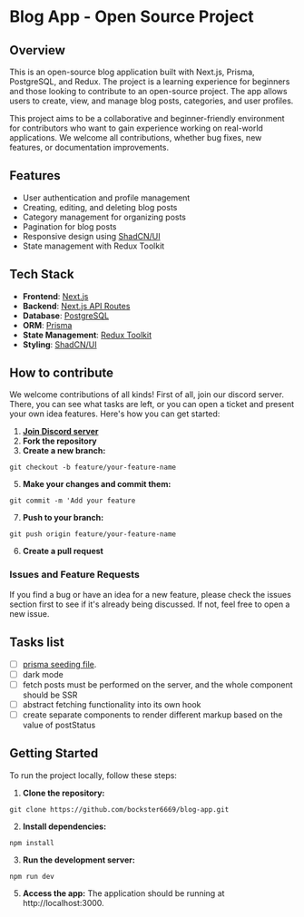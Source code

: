 # Blog App - Open Source Project

## Overview

This is an open-source blog application built with Next.js, Prisma, PostgreSQL, and Redux. The project is a learning experience for beginners and those looking to contribute to an open-source project. The app allows users to create, view, and manage blog posts, categories, and user profiles.

This project aims to be a collaborative and beginner-friendly environment for contributors who want to gain experience working on real-world applications. We welcome all contributions, whether bug fixes, new features, or documentation improvements.

## Features

- User authentication and profile management
- Creating, editing, and deleting blog posts
- Category management for organizing posts
- Pagination for blog posts
- Responsive design using [ShadCN/UI](https://shadcn.dev/)
- State management with Redux Toolkit

## Tech Stack

- **Frontend**: [Next.js](https://nextjs.org/)
- **Backend**: [Next.js API Routes](https://nextjs.org/docs/api-routes/introduction)
- **Database**: [PostgreSQL](https://www.postgresql.org/)
- **ORM**: [Prisma](https://www.prisma.io/)
- **State Management**: [Redux Toolkit](https://redux-toolkit.js.org/)
- **Styling**: [ShadCN/UI](https://shadcn.dev/)

## How to contribute
We welcome contributions of all kinds! First of all, join our discord server. There, you can see what tasks are left, or you can open a ticket and present your own idea features. Here's how you can get started:

1. [**Join Discord server**](https://discord.gg/4DNwb3rQhZ)
2. **Fork the repository**
3. **Create a new branch:**
```console
git checkout -b feature/your-feature-name
```
5. **Make your changes and commit them:**
```console
git commit -m 'Add your feature
```
7. **Push to your branch:**
```console
git push origin feature/your-feature-name
```
6. **Create a pull request**

### Issues and Feature Requests
If you find a bug or have an idea for a new feature, please check the issues section first to see if it's already being discussed. If not, feel free to open a new issue.

## Tasks list
- [ ] [prisma seeding file](https://www.prisma.io/docs/orm/prisma-migrate/workflows/seeding).
- [ ] dark mode
- [ ] fetch posts must be performed on the server, and the whole component should be SSR
- [ ] abstract fetching functionality into its own hook
- [ ] create separate components to render different markup based on the value of postStatus

## Getting Started
To run the project locally, follow these steps:

1. **Clone the repository:**
```console
git clone https://github.com/bockster6669/blog-app.git
```
2. **Install dependencies:**
 ```console
npm install
```
3. **Run the development server:**
```console
npm run dev
```
5. **Access the app:** The application should be running at http://localhost:3000.
